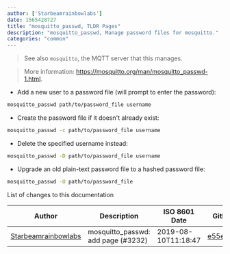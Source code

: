 ```yaml
---
author: ['Starbeamrainbowlabs']
date: 1565428727
title: "mosquitto_passwd, TLDR Pages"
description: "mosquitto_passwd, Manage password files for mosquitto."
categories: "common"
---
```

> See also `mosquitto`, the MQTT server that this manages.

> More information: <https://mosquitto.org/man/mosquitto_passwd-1.html>.

- Add a new user to a password file (will prompt to enter the password):

```bash
mosquitto_passwd path/to/password_file username
```

- Create the password file if it doesn't already exist:

```bash
mosquitto_passwd -c path/to/password_file username
```

- Delete the specified username instead:

```bash
mosquitto_passwd -D path/to/password_file username
```

- Upgrade an old plain-text password file to a hashed password file:

```bash
mosquitto_passwd -U path/to/password_file
```
List of changes to this documentation


Author | Description | ISO 8601 Date | GitHub link
------|-----|-----|-----
[Starbeamrainbowlabs](mailto:sbrl@starbeamrainbowlabs.com) | mosquitto_passwd: add page (#3232) | 2019-08-10T11:18:47 | [e55edff06dcd](https://github.com/tldr-pages/tldr/commit/e55edff06dcda988fa741d4ec13ad9cd0168348e)

